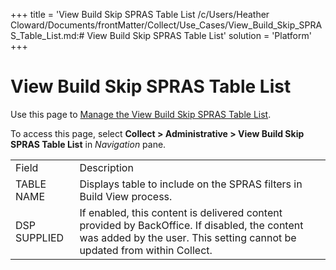 +++
title = 'View Build Skip SPRAS Table List
/c/Users/Heather Cloward/Documents/frontMatter/Collect/Use_Cases/View_Build_Skip_SPRAS_Table_List.md:# View Build Skip SPRAS Table List'
solution = 'Platform'
+++

# View Build Skip SPRAS Table List

<div class="use">

Use this page to [Manage the View Build Skip SPRAS Table
List](../Use_Cases/View_Build_Skip_SPRAS_Table_List.htm).

</div>

To access this page, select <span style="font-weight: bold;">Collect \>
Administrative \> View Build Skip SPRAS Table List</span> in
<span style="font-style: italic;">Navigation</span>
pane.

|              |                                                                                                                                                                           |
| ------------ | ------------------------------------------------------------------------------------------------------------------------------------------------------------------------- |
| Field        | Description                                                                                                                                                               |
| TABLE NAME   | Displays table to include on the SPRAS filters in Build View process.                                                                                                     |
| DSP SUPPLIED | If enabled, this content is delivered content provided by BackOffice. If disabled, the content was added by the user. This setting cannot be updated from within Collect. |
